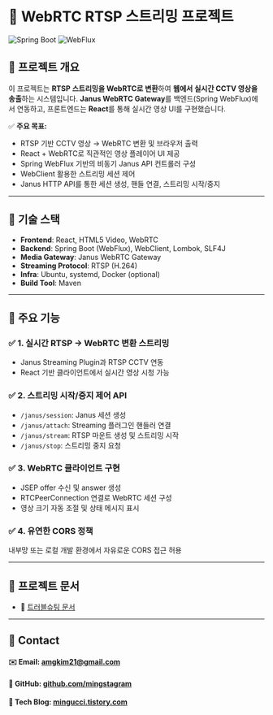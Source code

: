 # 🚀 WebRTC RTSP 스트리밍 프로젝트

![Spring Boot](https://img.shields.io/badge/Spring%20Boot-3.4.4+-green?style=flat)
![WebFlux](https://img.shields.io/badge/WebFlux-Reactive-blue?style=flat) 

## 📌 프로젝트 개요
이 프로젝트는 **RTSP 스트리밍을 WebRTC로 변환**하여 **웹에서 실시간 CCTV 영상을 송출**하는 시스템입니다.
**Janus WebRTC Gateway**를 백엔드(Spring WebFlux)에서 연동하고, 프론트엔드는 **React**를 통해 실시간 영상 UI를 구현했습니다.

✅ **주요 목표:**
- RTSP 기반 CCTV 영상 → WebRTC 변환 및 브라우저 출력
- React + WebRTC로 직관적인 영상 플레이어 UI 제공
- Spring WebFlux 기반의 비동기 Janus API 컨트롤러 구성
- WebClient 활용한 스트리밍 세션 제어
- Janus HTTP API를 통한 세션 생성, 핸들 연결, 스트리밍 시작/중지

---

## 📌 기술 스택
- **Frontend**: React, HTML5 Video, WebRTC
- **Backend**: Spring Boot (WebFlux), WebClient, Lombok, SLF4J
- **Media Gateway**: Janus WebRTC Gateway
- **Streaming Protocol**: RTSP (H.264)
- **Infra**: Ubuntu, systemd, Docker (optional)
- **Build Tool**: Maven

---

## 📌 주요 기능
### ✅ 1. 실시간 RTSP → WebRTC 변환 스트리밍
- Janus Streaming Plugin과 RTSP CCTV 연동
- React 기반 클라이언트에서 실시간 영상 시청 가능

### ✅ 2. 스트리밍 시작/중지 제어 API
- `/janus/session`: Janus 세션 생성
- `/janus/attach`: Streaming 플러그인 핸들러 연결
- `/janus/stream`: RTSP 마운트 생성 및 스트리밍 시작
- `/janus/stop`: 스트리밍 중지 요청

### ✅ 3. WebRTC 클라이언트 구현
- JSEP offer 수신 및 answer 생성
- RTCPeerConnection 연결로 WebRTC 세션 구성
- 영상 크기 자동 조절 및 상태 메시지 표시

### ✅ 4. 유연한 CORS 정책
내부망 또는 로컬 개발 환경에서 자유로운 CORS 접근 허용

---

## 📁 프로젝트 문서
- 📄 [트러블슈팅 문서](docs/trouble-shooting.md)

---

## 📌 Contact
#### ✉️ Email: amgkim21@gmail.com
#### 📌 GitHub: [github.com/mingstagram](https://github.com/mingstagram)
#### 📌 Tech Blog: [mingucci.tistory.com](https://mingucci.tistory.com)